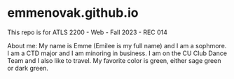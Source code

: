 # emmenovak.github.io

This repo is for ATLS 2200 - Web - Fall 2023 - REC 014

About me: My name is Emme (Emilee is my full name) and I am a sophmore. I am a CTD major and I am minoring in business. I am on the CU Club Dance Team and I also like to travel. My favorite color is green, either sage green or dark green.
